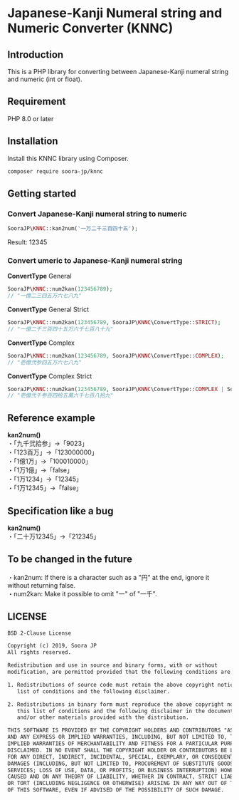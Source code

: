 # Japanese-Kanji Numeral string and Numeric Converter (KNNC)

## Introduction

This is a PHP library for converting between Japanese-Kanji numeral string and numeric (int or float).

## Requirement

PHP 8.0 or later

## Installation

Install this KNNC library using Composer.

```sh
composer require soora-jp/knnc
```

## Getting started

### Convert Japanese-Kanji numeral string to numeric

```php
SooraJP\KNNC::kan2num('一万二千三百四十五');
```

Result: 12345

### Convert umeric to Japanese-Kanji numeral string

**ConvertType** General

```php
SooraJP\KNNC::num2kan(123456789);
// "一億二三四五万六七八九"
```

**ConvertType** General Strict

```php
SooraJP\KNNC::num2kan(123456789, SooraJP\KNNC\ConvertType::STRICT);
// "一億二千三百四十五万六千七百八十九"
```

**ConvertType** Complex

```php
SooraJP\KNNC::num2kan(123456789, SooraJP\KNNC\ConvertType::COMPLEX);
// "壱億弐参四五万六七八九"
```

**ConvertType** Complex Strict

```php
SooraJP\KNNC::num2kan(123456789, SooraJP\KNNC\ConvertType::COMPLEX | SooraJP\KNNC\ConvertType::STRICT);
// "壱億弐千参百四拾五萬六千七百八拾九"
```

## Reference example

**kan2num()**  
・「九千弐拾参」->「9023」  
・「123百万」->「123000000」  
・「1億1万」->「100010000」  
・「1万1億」->「false」  
・「1万1234」->「12345」  
・「1万12345」->「false」  

## Specification like a bug

**kan2num()**  
・「二十万12345」->「212345」

## To be changed in the future
・kan2num: If there is a character such as a "円" at the end, ignore it without returning false.  
・num2kan: Make it possible to omit "一" of "一千".


## LICENSE

```txt
BSD 2-Clause License

Copyright (c) 2019, Soora JP
All rights reserved.

Redistribution and use in source and binary forms, with or without
modification, are permitted provided that the following conditions are met:

1. Redistributions of source code must retain the above copyright notice, this
   list of conditions and the following disclaimer.

2. Redistributions in binary form must reproduce the above copyright notice,
   this list of conditions and the following disclaimer in the documentation
   and/or other materials provided with the distribution.

THIS SOFTWARE IS PROVIDED BY THE COPYRIGHT HOLDERS AND CONTRIBUTORS "AS IS"
AND ANY EXPRESS OR IMPLIED WARRANTIES, INCLUDING, BUT NOT LIMITED TO, THE
IMPLIED WARRANTIES OF MERCHANTABILITY AND FITNESS FOR A PARTICULAR PURPOSE ARE
DISCLAIMED. IN NO EVENT SHALL THE COPYRIGHT HOLDER OR CONTRIBUTORS BE LIABLE
FOR ANY DIRECT, INDIRECT, INCIDENTAL, SPECIAL, EXEMPLARY, OR CONSEQUENTIAL
DAMAGES (INCLUDING, BUT NOT LIMITED TO, PROCUREMENT OF SUBSTITUTE GOODS OR
SERVICES; LOSS OF USE, DATA, OR PROFITS; OR BUSINESS INTERRUPTION) HOWEVER
CAUSED AND ON ANY THEORY OF LIABILITY, WHETHER IN CONTRACT, STRICT LIABILITY,
OR TORT (INCLUDING NEGLIGENCE OR OTHERWISE) ARISING IN ANY WAY OUT OF THE USE
OF THIS SOFTWARE, EVEN IF ADVISED OF THE POSSIBILITY OF SUCH DAMAGE.
```
